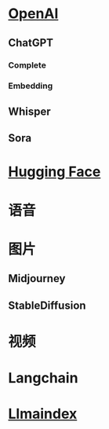 # [OpenAI](https://openai.com/)
## ChatGPT
### Complete
### Embedding

## Whisper

## Sora

# [Hugging Face](https://huggingface.co/)

# 语音

# 图片
## Midjourney

## StableDiffusion

# 视频

# Langchain

# [Llmaindex](https://www.llamaindex.ai/)


